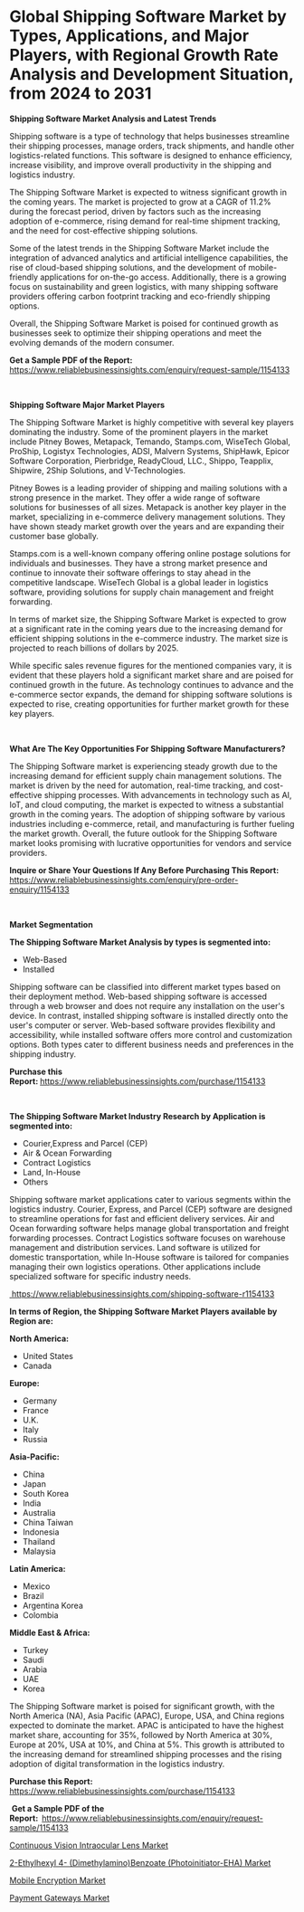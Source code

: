 <p><h1>Global Shipping Software Market by Types, Applications, and Major Players, with Regional Growth Rate Analysis and Development Situation, from 2024 to 2031</h1></p><p><strong>Shipping Software Market Analysis and Latest Trends</strong></p>
<p><p>Shipping software is a type of technology that helps businesses streamline their shipping processes, manage orders, track shipments, and handle other logistics-related functions. This software is designed to enhance efficiency, increase visibility, and improve overall productivity in the shipping and logistics industry.</p><p>The Shipping Software Market is expected to witness significant growth in the coming years. The market is projected to grow at a CAGR of 11.2% during the forecast period, driven by factors such as the increasing adoption of e-commerce, rising demand for real-time shipment tracking, and the need for cost-effective shipping solutions.</p><p>Some of the latest trends in the Shipping Software Market include the integration of advanced analytics and artificial intelligence capabilities, the rise of cloud-based shipping solutions, and the development of mobile-friendly applications for on-the-go access. Additionally, there is a growing focus on sustainability and green logistics, with many shipping software providers offering carbon footprint tracking and eco-friendly shipping options.</p><p>Overall, the Shipping Software Market is poised for continued growth as businesses seek to optimize their shipping operations and meet the evolving demands of the modern consumer.</p></p>
<p><strong>Get a Sample PDF of the Report:&nbsp;</strong> <a href="https://www.reliablebusinessinsights.com/enquiry/request-sample/1154133">https://www.reliablebusinessinsights.com/enquiry/request-sample/1154133</a></p>
<p>&nbsp;</p>
<p><strong>Shipping Software Major Market Players</strong></p>
<p><p>The Shipping Software Market is highly competitive with several key players dominating the industry. Some of the prominent players in the market include Pitney Bowes, Metapack, Temando, Stamps.com, WiseTech Global, ProShip, Logistyx Technologies, ADSI, Malvern Systems, ShipHawk, Epicor Software Corporation, Pierbridge, ReadyCloud, LLC., Shippo, Teapplix, Shipwire, 2Ship Solutions, and V-Technologies.</p><p>Pitney Bowes is a leading provider of shipping and mailing solutions with a strong presence in the market. They offer a wide range of software solutions for businesses of all sizes. Metapack is another key player in the market, specializing in e-commerce delivery management solutions. They have shown steady market growth over the years and are expanding their customer base globally.</p><p>Stamps.com is a well-known company offering online postage solutions for individuals and businesses. They have a strong market presence and continue to innovate their software offerings to stay ahead in the competitive landscape. WiseTech Global is a global leader in logistics software, providing solutions for supply chain management and freight forwarding.</p><p>In terms of market size, the Shipping Software Market is expected to grow at a significant rate in the coming years due to the increasing demand for efficient shipping solutions in the e-commerce industry. The market size is projected to reach billions of dollars by 2025.</p><p>While specific sales revenue figures for the mentioned companies vary, it is evident that these players hold a significant market share and are poised for continued growth in the future. As technology continues to advance and the e-commerce sector expands, the demand for shipping software solutions is expected to rise, creating opportunities for further market growth for these key players.</p></p>
<p>&nbsp;</p>
<p><strong>What Are The Key Opportunities For Shipping Software Manufacturers?</strong></p>
<p><p>The Shipping Software market is experiencing steady growth due to the increasing demand for efficient supply chain management solutions. The market is driven by the need for automation, real-time tracking, and cost-effective shipping processes. With advancements in technology such as AI, IoT, and cloud computing, the market is expected to witness a substantial growth in the coming years. The adoption of shipping software by various industries including e-commerce, retail, and manufacturing is further fueling the market growth. Overall, the future outlook for the Shipping Software market looks promising with lucrative opportunities for vendors and service providers.</p></p>
<p><strong>Inquire or Share Your Questions If Any Before Purchasing This Report:</strong> <a href="https://www.reliablebusinessinsights.com/enquiry/pre-order-enquiry/1154133">https://www.reliablebusinessinsights.com/enquiry/pre-order-enquiry/1154133</a></p>
<p>&nbsp;</p>
<p><strong>Market Segmentation</strong></p>
<p><strong>The Shipping Software Market Analysis by types is segmented into:</strong></p>
<p><ul><li>Web-Based</li><li>Installed</li></ul></p>
<p><p>Shipping software can be classified into different market types based on their deployment method. Web-based shipping software is accessed through a web browser and does not require any installation on the user's device. In contrast, installed shipping software is installed directly onto the user's computer or server. Web-based software provides flexibility and accessibility, while installed software offers more control and customization options. Both types cater to different business needs and preferences in the shipping industry.</p></p>
<p><strong>Purchase this Report:&nbsp;</strong><a href="https://www.reliablebusinessinsights.com/purchase/1154133">https://www.reliablebusinessinsights.com/purchase/1154133</a></p>
<p>&nbsp;</p>
<p><strong>The Shipping Software Market Industry Research by Application is segmented into:</strong></p>
<p><ul><li>Courier,Express and Parcel (CEP)</li><li>Air & Ocean Forwarding</li><li>Contract Logistics</li><li>Land, In-House</li><li>Others</li></ul></p>
<p><p>Shipping software market applications cater to various segments within the logistics industry. Courier, Express, and Parcel (CEP) software are designed to streamline operations for fast and efficient delivery services. Air and Ocean forwarding software helps manage global transportation and freight forwarding processes. Contract Logistics software focuses on warehouse management and distribution services. Land software is utilized for domestic transportation, while In-House software is tailored for companies managing their own logistics operations. Other applications include specialized software for specific industry needs.</p></p>
<p><a href="https://www.reliablebusinessinsights.com/shipping-software-r1154133">&nbsp;https://www.reliablebusinessinsights.com/shipping-software-r1154133</a></p>
<p><strong>In terms of Region, the Shipping Software Market Players available by Region are:</strong></p>
<p>
    <p> <strong> North America: </strong>
        <ul>
            <li>United States</li>
            <li>Canada</li>
        </ul>
        </p> 
    <p> <strong> Europe: </strong>
        <ul>
            <li>Germany</li>
            <li>France</li>
            <li>U.K.</li>
            <li>Italy</li>
            <li>Russia</li>
        </ul>
        </p> 
    <p> <strong> Asia-Pacific: </strong>
        <ul>
            <li>China</li>
            <li>Japan</li>
            <li>South Korea</li>
            <li>India</li>
            <li>Australia</li>
            <li>China Taiwan</li>
            <li>Indonesia</li>
            <li>Thailand</li>
            <li>Malaysia</li>
        </ul>
        </p> 
    <p> <strong> Latin America: </strong>
        <ul>
            <li>Mexico</li>
            <li>Brazil</li>
            <li>Argentina Korea</li>
            <li>Colombia</li>
        </ul>
        </p> 
    <p> <strong> Middle East & Africa: </strong>
        <ul>
            <li>Turkey</li>
            <li>Saudi</li>
            <li>Arabia</li>
            <li>UAE</li>
            <li>Korea</li>
        </ul>
    </p>
    </p>
<p><p>The Shipping Software market is poised for significant growth, with the North America (NA), Asia Pacific (APAC), Europe, USA, and China regions expected to dominate the market. APAC is anticipated to have the highest market share, accounting for 35%, followed by North America at 30%, Europe at 20%, USA at 10%, and China at 5%. This growth is attributed to the increasing demand for streamlined shipping processes and the rising adoption of digital transformation in the logistics industry.</p></p>
<p><strong>Purchase this Report: </strong><a href="https://www.reliablebusinessinsights.com/purchase/1154133">https://www.reliablebusinessinsights.com/purchase/1154133</a></p>
<p>&nbsp;<strong>Get a Sample PDF of the Report:&nbsp;&nbsp;</strong><a href="https://www.reliablebusinessinsights.com/enquiry/request-sample/1154133">https://www.reliablebusinessinsights.com/enquiry/request-sample/1154133</a></p>
<p><strong></strong></p>
<p><p><a href="https://medium.com/@andrew.gibson967/global-continuous-vision-intraocular-lens-market-size-is-expected-to-experience-a-cagr-of-6-7-8cf895169d64">Continuous Vision Intraocular Lens Market</a></p><p><a href="https://medium.com/@nathan.skinner8798456/global-2-ethylhexyl-4-dimethylamino-benzoate-photoinitiator-eha-market-focus-on-application-dc1ca1d6d54b">2-Ethylhexyl 4- (Dimethylamino)Benzoate (Photoinitiator-EHA) Market</a></p><p><a href="https://github.com/brendafegmorris532/Market-Research-Report-List-1/blob/main/mobile-encryption-market.md">Mobile Encryption Market</a></p><p><a href="https://github.com/LarryPearsongXXfvf/Market-Research-Report-List-1/blob/main/payment-gateways-market.md">Payment Gateways Market</a></p></p>